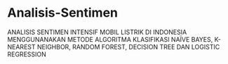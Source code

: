# Analisis-Sentimen
ANALISIS SENTIMEN INTENSIF MOBIL LISTRIK DI INDONESIA MENGGUNANAKAN METODE ALGORITMA KLASIFIKASI NAÏVE BAYES, K-NEAREST NEIGHBOR, RANDOM FOREST, DECISION TREE DAN LOGISTIC REGRESSION
